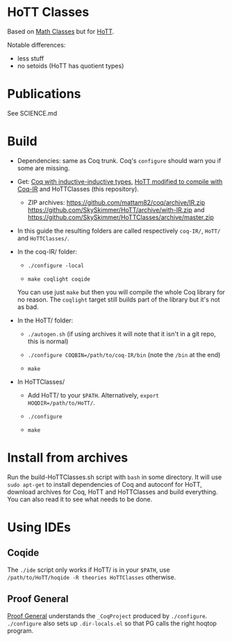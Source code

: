 # HoTT Classes

Based on [Math Classes](https://math-classes.github.io/) but for [HoTT](https://github.com/hott/hott).

Notable differences:
- less stuff
- no setoids (HoTT has quotient types)

# Publications

See SCIENCE.md

# Build

- Dependencies: same as Coq trunk. Coq's `configure` should warn you if some are missing.

- Get: [Coq with inductive-inductive types](https://github.com/mattam82/coq/tree/IR), [HoTT modified to compile with Coq-IR](https://github.com/SkySkimmer/HoTT/tree/with-IR) and HoTTClasses (this repository).

	- ZIP archives: https://github.com/mattam82/coq/archive/IR.zip https://github.com/SkySkimmer/HoTT/archive/with-IR.zip and https://github.com/SkySkimmer/HoTTClasses/archive/master.zip

- In this guide the resulting folders are called respectively `coq-IR/`, `HoTT/` and `HoTTClasses/`.

- In the coq-IR/ folder:

    - `./configure -local`

	- `make coqlight coqide`

	You can use just `make` but then you will compile the whole Coq library for no reason. The `coqlight` target still builds part of the library but it's not as bad.

- In the HoTT/ folder:

	- `./autogen.sh` (if using archives it will note that it isn't in a git repo, this is normal)

	- `./configure COQBIN=/path/to/coq-IR/bin` (note the `/bin` at the end)

	- `make`

- In HoTTClasses/

	- Add HoTT/ to your `$PATH`. Alternatively, `export HOQDIR=/path/to/HoTT/`.

	- `./configure`

	- `make`

# Install from archives
Run the build-HoTTClasses.sh script with `bash` in some directory. It will use `sudo apt-get` to install dependencies of Coq and autoconf for HoTT, download archives for Coq, HoTT and HoTTClasses and build everything.
You can also read it to see what needs to be done.

# Using IDEs

## Coqide

The `./ide` script only works if HoTT/ is in your `$PATH`, use `/path/to/HoTT/hoqide -R theories HoTTClasses` otherwise.

## Proof General

[Proof General](https://github.com/ProofGeneral/PG/) understands the `_CoqProject` produced by `./configure`. `./configure` also sets up `.dir-locals.el` so that PG calls the right hoqtop program.
